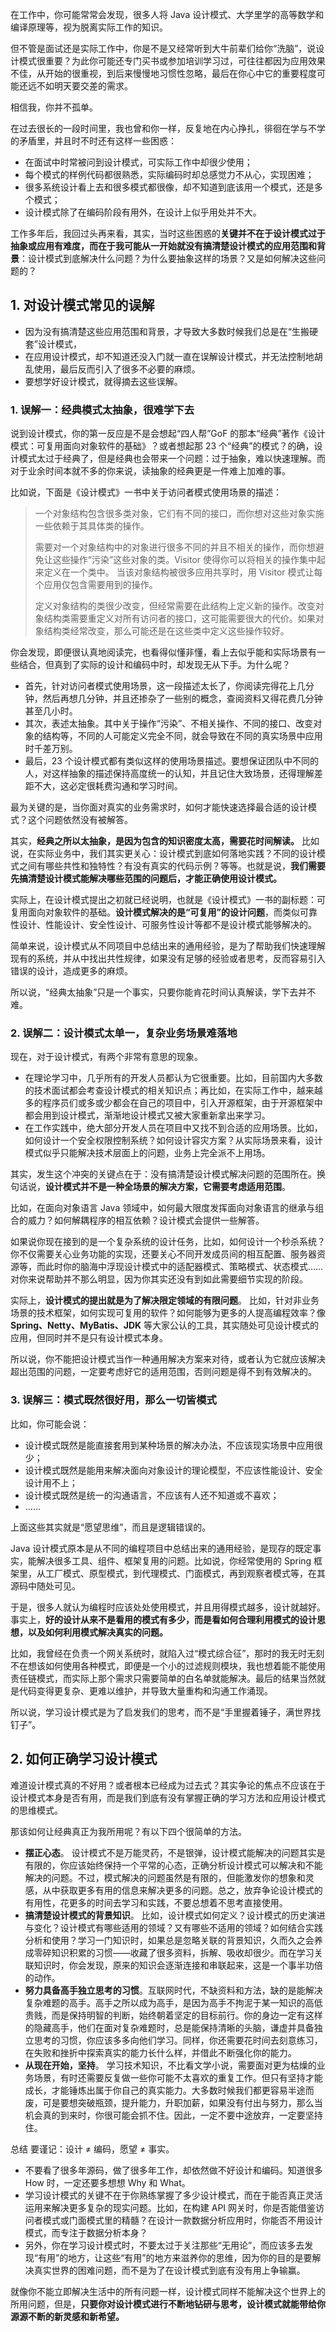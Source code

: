 在工作中，你可能常常会发现，很多人将 Java 设计模式、大学里学的高等数学和编译原理等，视为脱离实际工作的知识。

但不管是面试还是实际工作中，你是不是又经常听到大牛前辈们给你“洗脑”，说设计模式很重要？为此你可能还专门买书或参加培训学习过，可往往都因为应用效果不佳，从开始的很重视，到后来慢慢地习惯性忽略，最后在你心中它的重要程度可能还远不如明天要交差的需求。

相信我，你并不孤单。

在过去很长的一段时间里，我也曾和你一样，反复地在内心挣扎，徘徊在学与不学的矛盾里，并且时不时还有这样一些困惑：

- 在面试中时常被问到设计模式，可实际工作中却很少使用；
- 每个模式的样例代码都很熟悉，实际编码时却总感觉力不从心，实现困难；
- 很多系统设计看上去和很多模式都很像，却不知道到底该用一个模式，还是多个模式；
- 设计模式除了在编码阶段有用外，在设计上似乎用处并不大。

工作多年后，我回过头再来看，其实，当时这些困惑的**关键并不在于设计模式过于抽象或应用有难度，而在于我可能从一开始就没有搞清楚设计模式的应用范围和背景**：设计模式到底解决什么问题？为什么要抽象这样的场景？又是如何解决这些问题的？

## 1. 对设计模式常见的误解

- 因为没有搞清楚这些应用范围和背景，才导致大多数时候我们总是在“生搬硬套”设计模式，
- 在应用设计模式，却不知道还没入门就一直在误解设计模式，并无法控制地胡乱使用，最后反而引入了很多不必要的麻烦。
- 要想学好设计模式，就得摘去这些误解。

### 1. 误解一：经典模式太抽象，很难学下去

说到设计模式，你的第一反应是不是会想起“四人帮”GoF 的那本“经典”著作《设计模式：可复用面向对象软件的基础》？或者想起那 23 个“经典”的模式？的确，设计模式太过于经典了，但是经典也会带来一个问题：过于抽象，难以快速理解。而对于业余时间本就不多的你来说，读抽象的经典更是一件难上加难的事。

比如说，下面是《设计模式》一书中关于访问者模式使用场景的描述：

> 一个对象结构包含很多类对象，它们有不同的接口，而你想对这些对象实施一些依赖于其具体类的操作。
>
> 需要对一个对象结构中的对象进行很多不同的并且不相关的操作，而你想避免让这些操作“污染”这些对象的类。Visitor 使得你可以将相关的操作集中起来定义在一个类中。 当该对象结构被很多应用共享时，用 Visitor 模式让每个应用仅包含需要用到的操作。
>
> 定义对象结构的类很少改变，但经常需要在此结构上定义新的操作。改变对象结构类需要重定义对所有访问者的接口，这可能需要很大的代价。如果对象结构类经常改变，那么可能还是在这些类中定义这些操作较好。
>

你会发现，即便很认真地阅读完，也看得似懂非懂，看上去似乎能和实际场景有一些结合，但真到了实际的设计和编码中时，却发现无从下手。为什么呢？

- 首先，针对访问者模式使用场景，这一段描述太长了，你阅读完得花上几分钟，然后再想几分钟，并且还掺杂了一些别的概念，查阅资料又得花费几分钟甚至几小时。
- 其次，表述太抽象。其中关于操作“污染”、不相关操作、不同的接口、改变对象的结构等，不同的人可能定义完全不同，就会导致在不同的真实场景中应用时千差万别。
- 最后，23 个设计模式都有类似这样的使用场景描述。要想保证团队中不同的人，对这样抽象的描述保持高度统一的认知，并且记住大致场景，还得理解差距不大，这必定很耗费沟通和学习时间。

最为关键的是，当你面对真实的业务需求时，如何才能快速选择最合适的设计模式？这个问题依然没有被解答。

其实，**经典之所以太抽象，是因为包含的知识密度太高，需要花时间解读。** 比如说，在实际业务中，我们其实更关心：设计模式到底如何落地实践？不同的设计模式之间有哪些共性和独特性？有没有真实的代码示例？等等。也就是说，**我们需要先搞清楚设计模式能解决哪些范围的问题后，才能正确使用设计模式。**

实际上，在设计模式提出之初就已经说明，也就是《设计模式》一书的副标题：可复用面向对象软件的基础。**设计模式解决的是“可复用”的设计问题**，而类似可靠性设计、性能设计、安全性设计、可服务性设计等都不是设计模式能够解决的。

简单来说，设计模式从不同项目中总结出来的通用经验，是为了帮助我们快速理解现有的系统，并从中找出共性规律，如果没有足够的经验或者思考，反而容易引入错误的设计，造成更多的麻烦。

所以说，“经典太抽象”只是一个事实，只要你能肯花时间认真解读，学下去并不难。

### 2. 误解二：设计模式太单一，复杂业务场景难落地

现在，对于设计模式，有两个非常有意思的现象。

- 在理论学习中，几乎所有的开发人员都认为它很重要。比如，目前国内大多数的技术面试都会考查设计模式的相关知识点；再比如，在实际工作中，越来越多的程序员们或多或少都会在自己的项目中，引入开源框架，由于开源框架中都会用到设计模式，渐渐地设计模式又被大家重新拿出来学习。
- 在工作实践中，绝大部分开发人员在项目中又找不到合适的应用场景。比如，如何设计一个安全权限控制系统？如何设计容灾方案？从实际场景来看，设计模式似乎只能解决技术层面上的问题，业务上完全派不上用场。

其实，发生这个冲突的关键点在于：没有搞清楚设计模式解决问题的范围所在。换句话说，**设计模式并不是一种全场景的解决方案，它需要考虑适用范围**。

比如，在面向对象语言 Java 领域中，如何最大限度发挥面向对象语言的继承与组合的威力？如何解耦程序的相互依赖？设计模式会提供一些解答。

如果说你现在接到的是一个复杂系统的设计任务，比如，如何设计一个秒杀系统？你不仅需要关心业务功能的实现，还要关心不同开发成员间的相互配置、服务器资源等，而此时你的脑海中浮现设计模式中的适配器模式、策略模式、状态模式……对你来说帮助并不那么明显，因为你其实还没有到如此需要细节实现的阶段。

实际上，**设计模式的提出就是为了解决限定领域的有限问题**。 比如，针对非业务场景的技术框架，如何实现可复用的软件？如何能够为更多的人提高编程效率？像 **Spring、Netty、MyBatis、JDK** 等大家公认的工具，其实随处可见设计模式的应用，但同时并不是只有设计模式本身。

所以说，你不能把设计模式当作一种通用解决方案来对待，或者认为它就应该解决超出范围的问题，一定要考虑好它的适用范围，否则问题是得不到有效解决的。

### 3. 误解三：模式既然很好用，那么一切皆模式

比如，你可能会说：

- 设计模式既然是能直接套用到某种场景的解决办法，不应该现实场景中应用很少；
- 设计模式既然是能用来解决面向对象设计的理论模型，不应该性能设计、安全设计用不上；
- 设计模式既然是统一的沟通语言，不应该有人还不知道或不喜欢；
- ……

上面这些其实就是“愿望思维”，而且是逻辑错误的。

Java 设计模式原本是从不同的编程项目中总结出来的通用经验，是现存的既定事实，能解决很多工具、组件、框架复用的问题。比如说，你经常使用的 Spring 框架里，从工厂模式、原型模式，到代理模式、门面模式，再到观察者模式等，在其源码中随处可见。

于是，很多人就认为编程时应该处处使用模式，并且用得模式越多，设计就越好。事实上，**好的设计从来不是看用的模式有多少，而是看如何合理利用模式的设计思想，以及如何利用模式解决真实的问题。**

比如，我曾经在负责一个网关系统时，就陷入过“模式综合征”，那时的我无时无刻不在想该如何使用各种模式，即便是一个小的过滤规则模块，我也想着能不能使用责任链模式，而实际上那个需求只需要简单的白名单就能解决。最后的结果当然就是代码变得更复杂、更难以维护，并导致大量重构和沟通工作涌现。

所以说，学习设计模式是为了启发我们的思考，而不是“手里握着锤子，满世界找钉子”。

## 2. 如何正确学习设计模式

难道设计模式真的不好用？或者根本已经成为过去式？其实争论的焦点不应该在于设计模式本身是否有用，而是我们到底有没有掌握正确的学习方法和应用设计模式的思维模式。

那该如何让经典真正为我所用呢？有以下四个很简单的方法。

- **摆正心态**。 设计模式不是万能灵药，不是银弹，设计模式能解决的问题其实是有限的，你应该始终保持一个平常的心态，正确分析设计模式可以解决和不能解决的问题。不过，模式解决的问题虽然是有限的，但能激发你的想象和灵感，从中获取更多有用的信息来解决更多的问题。总之，放弃争论设计模式的有用性，花更多的时间去学习和实践，不要总想着不思考直接使用。
- **搞清楚设计模式的背景知识**。 比如，设计模式如何定义？设计模式的历史演进与变化？设计模式有哪些适用的领域？又有哪些不适用的领域？如何结合实践分析和使用？学习一门知识时，如果总是忽略关联的背景知识，久而久之会养成零碎知识积累的习惯——收藏了很多资料，拆解、吸收却很少。而在学习关联知识时，你会发现，原来的知识会逐渐连接和串联起来，这是一个事半功倍的动作。
- **努力具备高手独立思考的习惯**。互联网时代，不缺资料和方法，缺的是能解决复杂难题的高手。高手之所以成为高手，是因为高手不拘泥于某一知识的高低贵贱，而是保持明智的判断，始终朝着坚定的目标前行。你的身边一定有这样的隐藏高手，他们在面对复杂难题时，总是能保持清晰的头脑，谦虚并具备独立思考的习惯，你应该多多向他们学习。同样，你还需要花时间去刻意练习，在失败和挫折中探索真实的能力长什么样，并借此不断强化你的能力。
- **从现在开始，坚持**。 学习技术知识，不比看文学小说，需要面对更为枯燥的业务场景，有时还需要反复做一些你可能不太喜欢的重复工作。但只有坚持才能成长，才能锤炼出属于你自己的真实能力。大多数时候我们都更容易半途而废，可是要想突破瓶颈，提升能力，升职加薪，如果没有付出与努力，那么当机会真的到来时，你很可能会抓不住。因此，一定不要中途放弃，一定要坚持住。

总结
要谨记：设计 ≠ 编码，愿望 ≠ 事实。

- 不要看了很多年源码，做了很多年工作，却依然做不好设计和编码。知道很多 How 时，一定还要多想想 Why 和 What。
- 学习设计模式的关键不在于你熟练掌握了多少设计模式，而在于能否真正灵活运用来解决更多复杂的现实问题。比如，在构建 API 网关时，你是否能借鉴访问者模式或门面模式里的精髓？在设计一款数据分析应用时，你能否不用设计模式，而专注于数据分析本身？
- 另外，你在学习设计模式时，不要太过于关注那些“无用论”，而应该多去发现“有用”的地方，让这些“有用”的地方来滋养你的思维，因为你的目的是要解决真实世界的困难问题，而不是为了在设计模式到底有没有用上争输赢。

就像你不能立即解决生活中的所有问题一样，设计模式同样不能解决这个世界上的所用问题，但是，**只要你对设计模式进行不断地钻研与思考，设计模式就能带给你源源不断的新灵感和新希望。**
